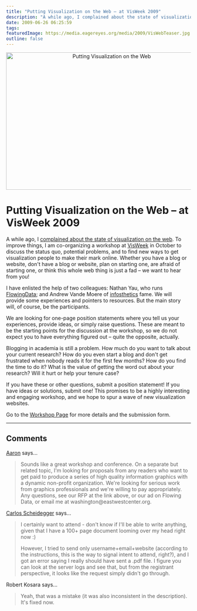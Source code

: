 ```yaml
---
title: "Putting Visualization on the Web – at VisWeek 2009"
description: "A while ago, I complained about the state of visualization on the web. To improve things, I am co-organizing a workshop at VisWeek in October to discuss the status quo, potential problems, and to find new ways to get visualization people to make their mark online. Whether you have a blog or website, don't have a blog or website, plan on starting one, are afraid of starting one, or think this whole web thing is just a fad &ndash; we want to hear from you!"
date: 2009-06-26 06:25:59
tags: 
featuredImage: https://media.eagereyes.org/media/2009/VisWebTeaser.jpg
outline: false
---
```


<p align="center"><img src="https://media.eagereyes.org/media/2009/VisWebTeaser.jpg" border="0" alt="Putting Visualization on the Web" width="560" height="374" /></p>

# Putting Visualization on the Web – at VisWeek 2009

A while ago, I <a href="/blog/2009/a-better-vis-web-community.html">complained about the state of visualization on the web</a>. To improve things, I am co-organizing a workshop at <a href="http://vis.computer.org/VisWeek2009/">VisWeek</a> in October to discuss the status quo, potential problems, and to find new ways to get visualization people to make their mark online. Whether you have a blog or website, don't have a blog or website, plan on starting one, are afraid of starting one, or think this whole web thing is just a fad &ndash; we want to hear from you!

I have enlisted the help of two colleagues: Nathan Yau, who runs <a href="http://flowingdata.com/" target="_blank">FlowingData</a>; and Andrew Vande Moere of <a href="http://infosthetics.com/" target="_blank">infosthetics</a> fame. We will provide some experiences and pointers to resources. But the main story will, of course, be the participants.

We are looking for one-page position statements where you tell us your experiences, provide ideas, or simply raise questions. These are meant to be the starting points for the discussion at the workshop, so we do not expect you to have everything figured out &ndash; quite the opposite, actually.

Blogging in academia is still a problem. How much do you want to talk about your current research? How do you even start a blog and don't get frustrated when nobody reads it for the first few months? How do you find the time to do it? What is the value of getting the word out about your research? Will it hurt or help your tenure case?

If you have these or other questions, submit a position statement! If you have ideas or solutions, submit one! This promises to be a highly interesting and engaging workshop, and we hope to spur a wave of new visualization websites.

Go to the <a href="/viswebworkshop.html">Workshop Page</a> for more details and the submission form.


<PostedBy />


<aside class="comments">

---
## Comments

<a href="http://www.eastwestcenter.org/ewc-in-washington/graphics-proposal/" rel="nofollow noopener" target="_blank">Aaron</a> says…
>	<p>Sounds like a great workshop and conference. On a separate but related topic, I'm looking for proposals from any readers who want to get paid to produce a series of high quality information graphics with a dynamic non-profit organization. We're looking for serious work from graphics professionals and we're willing to pay appropriately. Any questions, see our RFP at the link above, or our ad on Flowing Data, or email me at washington@eastwestcenter.org.</p>

<a href="http://carlosscheidegger.wordpress.com" rel="nofollow noopener" target="_blank">Carlos Scheidegger</a> says…
>	I certainly want to attend - don't know if I'll be able to write anything, given that I have a 100+ page document looming over my head right now :)
>	
>	However, I tried to send only username+email+website (according to the instructions, this is the way to signal intent to attend, right?), and I got an error saying I really should have sent a .pdf file. I figure you can look at the server logs and see that, but from the registrant perspective, it looks like the request simply didn't go through.

Robert Kosara says…
>	<p>Yeah, that was a mistake (it was also inconsistent in the description). It's fixed now.</p>

</aside>

